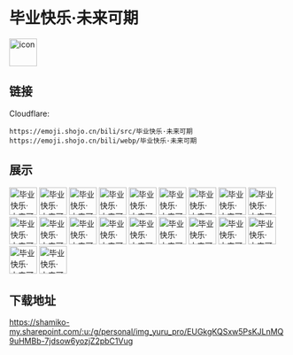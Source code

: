 # 毕业快乐·未来可期
<img src="https://emoji.shojo.cn/bili/src/毕业快乐·未来可期/icon.png" width="50" height="50" alt="icon">

## 链接
Cloudflare:
```
https://emoji.shojo.cn/bili/src/毕业快乐·未来可期
https://emoji.shojo.cn/bili/webp/毕业快乐·未来可期
```
## 展示
<img src="https://emoji.shojo.cn/bili/src/毕业快乐·未来可期/毕业快乐·未来可期-毕.png" width="50" height="50" alt="毕业快乐·未来可期-毕">
<img src="https://emoji.shojo.cn/bili/src/毕业快乐·未来可期/毕业快乐·未来可期-业.png" width="50" height="50" alt="毕业快乐·未来可期-业">
<img src="https://emoji.shojo.cn/bili/src/毕业快乐·未来可期/毕业快乐·未来可期-快.png" width="50" height="50" alt="毕业快乐·未来可期-快">
<img src="https://emoji.shojo.cn/bili/src/毕业快乐·未来可期/毕业快乐·未来可期-乐.png" width="50" height="50" alt="毕业快乐·未来可期-乐">
<img src="https://emoji.shojo.cn/bili/src/毕业快乐·未来可期/毕业快乐·未来可期-毕业快乐.png" width="50" height="50" alt="毕业快乐·未来可期-毕业快乐">
<img src="https://emoji.shojo.cn/bili/src/毕业快乐·未来可期/毕业快乐·未来可期-前.png" width="50" height="50" alt="毕业快乐·未来可期-前">
<img src="https://emoji.shojo.cn/bili/src/毕业快乐·未来可期/毕业快乐·未来可期-程.png" width="50" height="50" alt="毕业快乐·未来可期-程">
<img src="https://emoji.shojo.cn/bili/src/毕业快乐·未来可期/毕业快乐·未来可期-似.png" width="50" height="50" alt="毕业快乐·未来可期-似">
<img src="https://emoji.shojo.cn/bili/src/毕业快乐·未来可期/毕业快乐·未来可期-锦.png" width="50" height="50" alt="毕业快乐·未来可期-锦">
<img src="https://emoji.shojo.cn/bili/src/毕业快乐·未来可期/毕业快乐·未来可期-前程似锦.png" width="50" height="50" alt="毕业快乐·未来可期-前程似锦">
<img src="https://emoji.shojo.cn/bili/src/毕业快乐·未来可期/毕业快乐·未来可期-未.png" width="50" height="50" alt="毕业快乐·未来可期-未">
<img src="https://emoji.shojo.cn/bili/src/毕业快乐·未来可期/毕业快乐·未来可期-来.png" width="50" height="50" alt="毕业快乐·未来可期-来">
<img src="https://emoji.shojo.cn/bili/src/毕业快乐·未来可期/毕业快乐·未来可期-可.png" width="50" height="50" alt="毕业快乐·未来可期-可">
<img src="https://emoji.shojo.cn/bili/src/毕业快乐·未来可期/毕业快乐·未来可期-期.png" width="50" height="50" alt="毕业快乐·未来可期-期">
<img src="https://emoji.shojo.cn/bili/src/毕业快乐·未来可期/毕业快乐·未来可期-未来可期.png" width="50" height="50" alt="毕业快乐·未来可期-未来可期">
<img src="https://emoji.shojo.cn/bili/src/毕业快乐·未来可期/毕业快乐·未来可期-干杯.png" width="50" height="50" alt="毕业快乐·未来可期-干杯">
<img src="https://emoji.shojo.cn/bili/src/毕业快乐·未来可期/毕业快乐·未来可期-加油.png" width="50" height="50" alt="毕业快乐·未来可期-加油">
<img src="https://emoji.shojo.cn/bili/src/毕业快乐·未来可期/毕业快乐·未来可期-？？.png" width="50" height="50" alt="毕业快乐·未来可期-？？">
<img src="https://emoji.shojo.cn/bili/src/毕业快乐·未来可期/毕业快乐·未来可期-哈哈哈.png" width="50" height="50" alt="毕业快乐·未来可期-哈哈哈">
<img src="https://emoji.shojo.cn/bili/src/毕业快乐·未来可期/毕业快乐·未来可期-emmm.png" width="50" height="50" alt="毕业快乐·未来可期-emmm">

## 下载地址

https://shamiko-my.sharepoint.com/:u:/g/personal/img_yuru_pro/EUGkgKQSxw5PsKJLnMQ9uHMBb-7jdsow6yozjZ2pbC1Vug